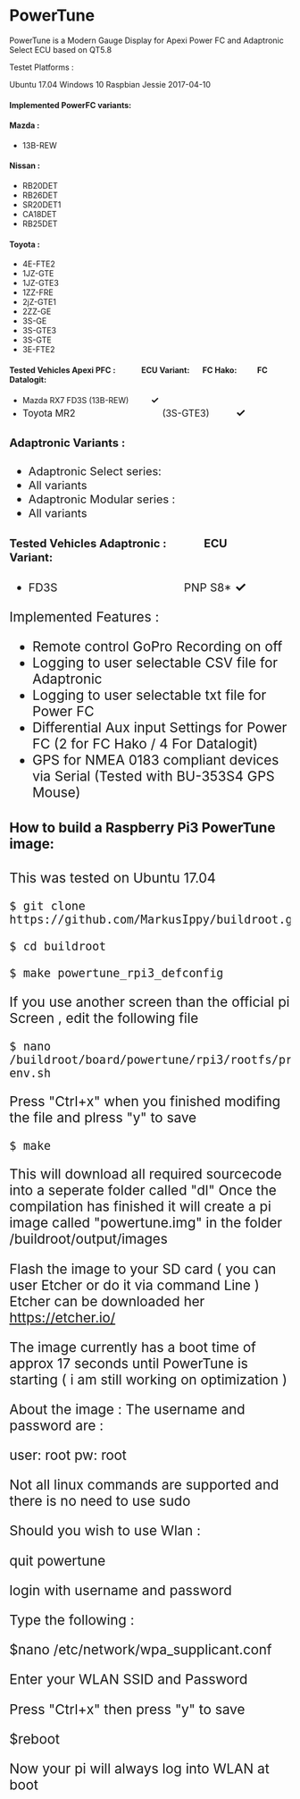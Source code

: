 # PowerTune
PowerTune is a Modern Gauge Display for Apexi Power FC and Adaptronic Select ECU based on QT5.8




Testet Platforms :

Ubuntu 17.04 
Windows 10 
Raspbian Jessie 2017-04-10


#### Implemented PowerFC variants:

#### Mazda :
* 13B-REW 

#### Nissan :
* RB20DET
* RB26DET
* SR20DET1
* CA18DET
* RB25DET

#### Toyota :  
* 4E-FTE2
* 1JZ-GTE
* 1JZ-GTE3
* 1ZZ-FRE
* 2jZ-GTE1
* 2ZZ-GE
* 3S-GE
* 3S-GTE3
* 3S-GTE
* 3E-FTE2

#### Tested Vehicles Apexi PFC :              ECU Variant:         FC Hako:             FC Datalogit: 
* Mazda RX7 FD3S                              (13B-REW)            <big>__✓__          
* Toyota MR2                                  (3S-GTE3)            <big>__✓__          

#### Adaptronic Variants :

* Adaptronic Select series:
* All variants
* Adaptronic Modular series :
* All variants

#### Tested Vehicles Adaptronic :              ECU Variant:         
* FD3S                                         PNP S8*           <big>__✓__       

Implemented Features :

* Remote control GoPro Recording on off
* Logging to user selectable CSV file for Adaptronic 
* Logging to user selectable txt file for Power FC 
* Differential Aux input Settings for Power FC (2 for FC Hako / 4 For Datalogit) 
* GPS for NMEA 0183 compliant devices via Serial (Tested with BU-353S4 GPS Mouse) 


#### How to build a Raspberry Pi3 PowerTune image:


This was tested on Ubuntu 17.04

  ```
  $ git clone https://github.com/MarkusIppy/buildroot.git
  ```
  ```
  $ cd buildroot
  ```
  ```
  $ make powertune_rpi3_defconfig
  ```

If you use another screen than the official pi Screen , edit the following file 

  ```
  $ nano /buildroot/board/powertune/rpi3/rootfs/profile.d/qt5-env.sh
  ```

  Press "Ctrl+x" when you finished modifing the file and plress "y" to save

  ```
  $ make
  ```



This will download all required sourcecode into a seperate folder called "dl"
Once the compilation has finished it will create a pi image called "powertune.img" in the folder
/buildroot/output/images

Flash the image to your SD card ( you can user Etcher or do it via command Line ) 
Etcher can be downloaded her https://etcher.io/

The image currently has a boot time of approx 17 seconds until PowerTune is starting ( i am still working on optimization ) 

About the image :
The username and password are :

user: root
pw: root

Not all linux commands are supported and there is no need to use sudo 

Should you wish to use Wlan :

quit powertune 

login with username and password

Type the following :

$nano /etc/network/wpa_supplicant.conf

Enter your WLAN SSID and Password 

Press "Ctrl+x" then press "y" to save

$reboot

Now your pi will always log into WLAN at boot 
